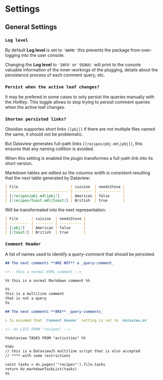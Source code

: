 # Settings

## General Settings

### `Log level`

By default **Log level** is set to `'WARN'` this prevents the package from over-logging into the user console.

Changing the **Log level** to `'INFO'` or `'DEBUG'` will print to the console valuable information of the inner-workings of the plugging, details about the persistence process of each comment query, etc.

### `Persist when the active leaf changes?`

It may be prefered in some cases to only persist the queries manually with the _HotKey_. This toggle allows to stop trying to persist comment queries when the active leaf changes.

### `Shorten persisted links?`

Obsidian supportes short links `[[pbj]]` if there are not multiple files named the same, it should not be problematic.

But Dataview generates full-path links `[[recipes/pbj.md\|pbj]]`, this ensures that any naming collition is avoided.

When this setting is enabled the plugin transformes a full-path link into its short version.

Markdown tables are edited so the columns width is consistent resulting that the next table generated by Dataview:

````md
| File                        | cuisine  | needsStove |
| --------------------------- | -------- | ---------- |
| [[recipes/pbj.md\|pbj]]     | American | false      |
| [[recipes/toast.md\|toast]] | British  | true       |
````

Will be transformated into the next representation:

````md
| File      | cuisine  | needsStove |
| --------- | -------- | ---------- |
| [[pbj]]   | American | false      |
| [[toast]] | British  | true       |
````

### `Comment Header`

A list of names used to identify a _query-comment_ that should be persisted.

````md
## The next comments **ARE NOT** a _query-comment_

<!-- this a normal HTML comment -->

%% this is a normal Markdown comment %%

%%
this is a multiline comment
that is not a query
%%

## The next comments **ARE** _query-comments_

> Is assumed that `Comment Header` setting is set to `dataview,dv`

<!--dv LIST FROM "recipes" -->

%%dataview TASKS FROM "activities" %%

%%dv
// this is a DataviewJS multiline script that is also accepted
// **** with some restrictions

const tasks = dv.pages('"recipes"').file.tasks
return dv.markdownTaskList(tasks)
%%

````
